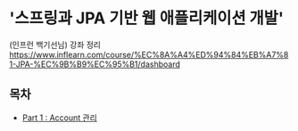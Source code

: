 # '스프링과 JPA 기반 웹 애플리케이션 개발' 

(인프런 백기선님) 강좌 정리  
https://www.inflearn.com/course/%EC%8A%A4%ED%94%84%EB%A7%81-JPA-%EC%9B%B9%EC%95%B1/dashboard


## 목차
* [Part 1 : Account 관리](part1.md)
